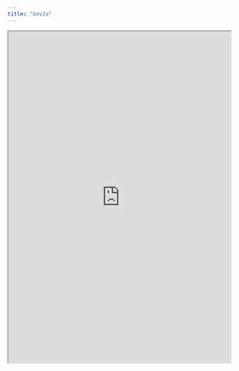 ```yaml
---
title: "Gov2u"
---
```



<iframe height="750" width="100%" src="https://ewelton.github.io/ktest/wiki.html#Gov2u"></iframe>
